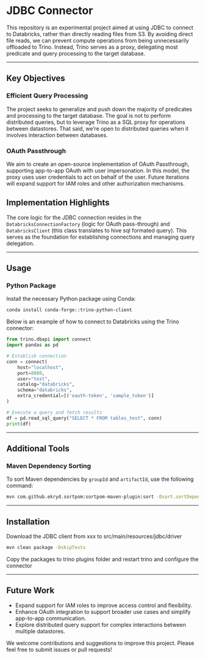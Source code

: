 # JDBC Connector

This repository is an experimental project aimed at using JDBC to connect to Databricks, rather than directly reading files from S3. By avoiding direct file reads, we can prevent compute operations from being unnecessarily offloaded to Trino. Instead, Trino serves as a proxy, delegating most predicate and query processing to the target database.

---
## Key Objectives

### Efficient Query Processing
The project seeks to generalize and push down the majority of predicates and processing to the target database. The goal is not to perform distributed queries, but to leverage Trino as a SQL proxy for operations between datastores. That said, we’re open to distributed queries when it involves interaction between databases.

### OAuth Passthrough
We aim to create an open-source implementation of OAuth Passthrough, supporting app-to-app OAuth with user impersonation. In this model, the proxy uses user credentials to act on behalf of the user. Future iterations will expand support for IAM roles and other authorization mechanisms.

## Implementation Highlights
The core logic for the JDBC connection resides in the `DatabricksConnectionFactory` (logic for OAuth pass-through) and `DatabricksClient` (this class translates to hive sql formated query). This serves as the foundation for establishing connections and managing query delegation.

---

## Usage

### Python Package
Install the necessary Python package using Conda:
```bash
conda install conda-forge::trino-python-client
```

Below is an example of how to connect to Databricks using the Trino connector:

```python
from trino.dbapi import connect
import pandas as pd

# Establish connection
conn = connect(
    host="localhost",
    port=8080,
    user="test",
    catalog="databricks",
    schema="databricks",
    extra_credential=[('oauth-token', 'sample_token')]
)

# Execute a query and fetch results
df = pd.read_sql_query("SELECT * FROM tables_test", conn)
print(df)
```

---

## Additional Tools

### Maven Dependency Sorting
To sort Maven dependencies by `groupId` and `artifactId`, use the following command:
```bash
mvn com.github.ekryd.sortpom:sortpom-maven-plugin:sort -Dsort.sortDependencies=groupId,artifactId
```

---

## Installation

Download the JDBC client from xxx to src/main/resources/jdbc/driver

```bash
mvn clean package -DskipTests 
```

Copy the packages to trino plugins folder and restart trino and configure the connector

---

## Future Work
- Expand support for IAM roles to improve access control and flexibility.
- Enhance OAuth integration to support broader use cases and simplify app-to-app communication.
- Explore distributed query support for complex interactions between multiple datastores.

We welcome contributions and suggestions to improve this project. Please feel free to submit issues or pull requests!

